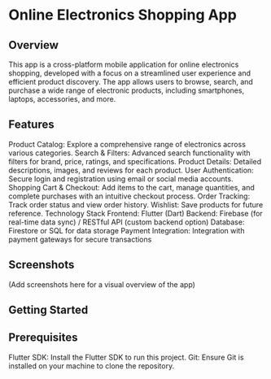 # Online Electronics Shopping App

## Overview
This app is a cross-platform mobile application for online electronics shopping, developed with a focus on a streamlined user experience and efficient product discovery. The app allows users to browse, search, and purchase a wide range of electronic products, including smartphones, laptops, accessories, and more.

## Features
Product Catalog: Explore a comprehensive range of electronics across various categories.
Search & Filters: Advanced search functionality with filters for brand, price, ratings, and specifications.
Product Details: Detailed descriptions, images, and reviews for each product.
User Authentication: Secure login and registration using email or social media accounts.
Shopping Cart & Checkout: Add items to the cart, manage quantities, and complete purchases with an intuitive checkout process.
Order Tracking: Track order status and view order history.
Wishlist: Save products for future reference.
Technology Stack
Frontend: Flutter (Dart)
Backend: Firebase (for real-time data sync) / RESTful API (custom backend option)
Database: Firestore or SQL for data storage
Payment Integration: Integration with payment gateways for secure transactions

## Screenshots
(Add screenshots here for a visual overview of the app)

## Getting Started
## Prerequisites
Flutter SDK: Install the Flutter SDK to run this project.
Git: Ensure Git is installed on your machine to clone the repository.

